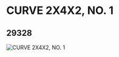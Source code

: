 # CURVE 2X4X2, NO. 1
## 29328
![CURVE 2X4X2, NO. 1](https://lc-www-live-s.legocdn.com/media/bricks/5/2/6173765.jpg)
